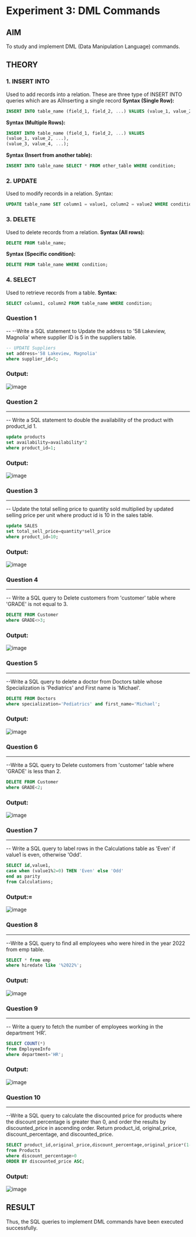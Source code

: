 # Experiment 3: DML Commands

## AIM
To study and implement DML (Data Manipulation Language) commands.

## THEORY

### 1. INSERT INTO
Used to add records into a relation.
These are three type of INSERT INTO queries which are as
A)Inserting a single record
**Syntax (Single Row):**
```sql
INSERT INTO table_name (field_1, field_2, ...) VALUES (value_1, value_2, ...);
```
**Syntax (Multiple Rows):**
```sql
INSERT INTO table_name (field_1, field_2, ...) VALUES
(value_1, value_2, ...),
(value_3, value_4, ...);
```
**Syntax (Insert from another table):**
```sql
INSERT INTO table_name SELECT * FROM other_table WHERE condition;
```
### 2. UPDATE
Used to modify records in a relation.
Syntax:
```sql
UPDATE table_name SET column1 = value1, column2 = value2 WHERE condition;
```
### 3. DELETE
Used to delete records from a relation.
**Syntax (All rows):**
```sql
DELETE FROM table_name;
```
**Syntax (Specific condition):**
```sql
DELETE FROM table_name WHERE condition;
```
### 4. SELECT
Used to retrieve records from a table.
**Syntax:**
```sql
SELECT column1, column2 FROM table_name WHERE condition;
```
### Question 1
--
--Write a SQL statement to Update the address to '58 Lakeview, Magnolia' where supplier ID is 5 in the suppliers table.

```sql
-- UPDATE Suppliers
set address='58 Lakeview, Magnolia'
where supplier_id=5;
```

### Output:

![image](https://github.com/user-attachments/assets/781d2536-1091-44dc-9613-398ae3f13205)


### Question 2
---
-- Write a SQL statement to double the availability of the product with product_id 1.

```sql
update products
set availability=availability*2
where product_id=1;
```

### Output:
![image](https://github.com/user-attachments/assets/36bdadbc-1095-4879-bf47-d984c622de7b)


### Question 3
---
--  Update the total selling price to quantity sold multiplied by updated selling price per unit where product id is 10 in the sales table.

```sql
update SALES
set total_sell_price=quantity*sell_price
where product_id=10;
```

### Output:
![image](https://github.com/user-attachments/assets/ca547d63-5b6f-42e8-8fa9-520e35431f5c)


### Question 4
---
-- Write a SQL query to Delete customers from 'customer' table where 'GRADE' is not equal to 3.

```sql
DELETE FROM Customer
where GRADE<>3;
```

### Output:
![image](https://github.com/user-attachments/assets/ba99906b-bbb2-4834-8383-621acb16548f)


### Question 5
---
--Write a SQL query to delete a doctor from Doctors table whose Specialization is 'Pediatrics' and First name is 'Michael'.

```sql
DELETE FROM Doctors
where specialization='Pediatrics' and first_name='Michael';
```

### Output:
![image](https://github.com/user-attachments/assets/c08ad2ca-5121-4fbb-9eb4-fd9dbf526915)


### Question 6
---
--Write a SQL query to Delete customers from 'customer' table where 'GRADE' is less than 2.
```sql
DELETE FROM Customer 
where GRADE<2;
```

### Output:

![image](https://github.com/user-attachments/assets/d0a5a975-1384-42d1-9dd0-e36c036da8c0)

### Question 7
---
-- Write a SQL query to label rows in the Calculations table as 'Even' if value1 is even, otherwise 'Odd'.

```sql
SELECT id,value1,
case when (value1%2=0) THEN 'Even' else 'Odd'
end as parity
from Calculations;
```

### Output:=
![image](https://github.com/user-attachments/assets/9d3a847c-16d3-4b6f-a9dd-3a927382060a)


### Question 8
---
--Write a SQL query to find all employees who were hired in the year 2022 from emp table.

```sql
SELECT * from emp
where hiredate like '%2022%';
```

### Output:
![image](https://github.com/user-attachments/assets/8d0fb572-e9ab-422c-9420-93a177cd0b45)


### Question 9
---
-- Write a query to fetch the number of employees working in the department ‘HR’.
```sql
SELECT COUNT(*) 
from EmployeeInfo
where department='HR';
```

### Output:
![image](https://github.com/user-attachments/assets/649f436b-38e1-404e-a848-2920e73a6667)


### Question 10
---
--Write a SQL query to calculate the discounted price for products where the discount percentage is greater than 0, and order the results by discounted_price in ascending order. Return product_id, original_price, discount_percentage, and discounted_price.
```sql
SELECT product_id,original_price,discount_percentage,original_price*(1-discount_percentage) as discounted_price
from Products
where discount_percentage>0 
ORDER BY discounted_price ASC;
```

### Output:
![image](https://github.com/user-attachments/assets/d0fe0ae6-63a3-40d9-8105-b79dba0adb99)


## RESULT
Thus, the SQL queries to implement DML commands have been executed successfully.
